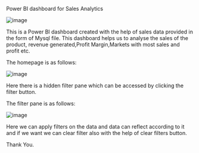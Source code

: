 Power BI dashboard for Sales Analytics

![image](https://user-images.githubusercontent.com/65599483/150499497-7799312d-e1d8-4b39-b10e-fb81a953b34b.png)



This is a Power BI dashboard created with the help of sales data provided in the form of Mysql file. This dashboard helps us to analyse the sales of the product, revenue generated,Profit Margin,Markets with most sales and profit etc.

The homepage is as follows:

![image](https://user-images.githubusercontent.com/65599483/150500733-77173789-25ac-4b67-a0a3-aeb582ec6f87.png)


Here there is a hidden filter pane which can be accessed by clicking the filter button.

The filter pane is as follows:

![image](https://user-images.githubusercontent.com/65599483/150501008-8cf2017e-83e8-43e2-b0c1-e8e49b99ec06.png)


Here we can apply filters on the data and data can reflect according to it and if we want we can clear filter also with the help of clear filters button.

Thank You.

